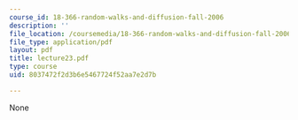 ```yaml
---
course_id: 18-366-random-walks-and-diffusion-fall-2006
description: ''
file_location: /coursemedia/18-366-random-walks-and-diffusion-fall-2006/8037472f2d3b6e5467724f52aa7e2d7b_lecture23.pdf
file_type: application/pdf
layout: pdf
title: lecture23.pdf
type: course
uid: 8037472f2d3b6e5467724f52aa7e2d7b

---
```

None